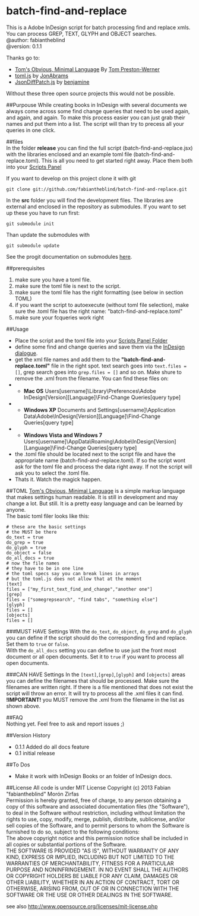 batch-find-and-replace
======================

This is a Adobe InDesign script for batch processing find and replace xmls. You can process
GREP, TEXT, GLYPH and OBJECT searches.  
@author: fabiantheblind  
@version: 0.1.1

Thanks go to:  
- [Tom's Obvious, Minimal Language](https://github.com/mojombo/toml) By [Tom Preston-Werner](https://github.com/mojombo)  
- [toml.js]( https://github.com/JonAbrams/tomljs) by [JonAbrams](https://github.com/JonAbrams)  
- [JsonDiffPatch.js](https://github.com/benjamine/JsonDiffPatch) by [benjamine](https://github.com/benjamine)   

Without these three open source projects this would not be possible.

##Purpouse
While creating books in InDesign with several documents we always come across some find change queries that need to be used again, and again, and again. To make this process easier you can just grab their names and put them into a list. The script will than try to precess all your queries in one click.  

##files  
In the folder __release__ you can find the full script (batch-find-and-replace.jsx) with the libraries enclosed and an example toml file (batch-find-and-replace.toml). This is all you need to get started right away. Place them both into your [Scripts Panel](http://help.adobe.com/en_US/indesign/cs/using/WS0836C26E-79F9-4c8f-8150-C36260164A87a.html#WSDCB06999-2544-48c9-B348-888301FC6BA0a)  

If you want to develop on this project clone it with git

    git clone git://github.com/fabiantheblind/batch-find-and-replace.git  

In the __src__ folder you will find the development files. The libraries are external and enclosed in the repository as submodules. If you want to set up these you have to run first:  

    git submodule init  

Than update the submodules with  

    git submodule update  

See the progit documentation on submodules [here](http://git-scm.com/book/ch6-6.html).

##prerequisites
1. make sure you have a toml file.
2. make sure the toml file is next to the script.
3. make sure the toml file has the right formatting (see below in section TOML)
4. if you want the script to autoexecute (without toml file selection), make sure the .toml file has the right name: "batch-find-and-replace.toml"
5. make sure your fcqueries work right 

##Usage
- Place the script and the toml file into your [Scripts Panel Folder](http://help.adobe.com/en_US/indesign/cs/using/WS0836C26E-79F9-4c8f-8150-C36260164A87a.html#WSDCB06999-2544-48c9-B348-888301FC6BA0a)  
- define some find and change queries and save them via the [InDesign dialogue](http://help.adobe.com/en_US/indesign/cs/using/WSFB3603CC-8D84-48d8-9F77-F3E0644CB0B6a.html#WS293D91C6-1153-4f92-A260-24B1A59E10B4a).
- get the xml file names and add them to the __"batch-find-and-replace.toml"__ file in the right spot. text search goes into `text.files = []`, grep search goes into `grep.files = []` and so on. Make shure to remove the .xml from the filename. You can find these files on:
- - __Mac OS__ Users\[username]\Library\Preferences\Adobe InDesign\[Version]\[Language]\Find-Change Queries\[query type]  
- - __Windows XP__ Documents and Settings\[username]\Application Data\Adobe\InDesign\[Version]\[Language]\Find-Change Queries\[query type]  
- - __Windows Vista and Windows 7__ Users\[username]\AppData\Roaming\Adobe\InDesign\[Version]\[Language]\Find-Change Queries\[query type]  
- the .toml file should be located next to the script file and have the  appropriate name (batch-find-and-replace.toml). If so the script wont ask for the toml file and process the data right away. If not the script will ask you to select the .toml file.
- Thats it. Watch the magick happen.

##TOML
[Tom's Obvious, Minimal Language](https://github.com/mojombo/toml) is a simple markup language that makes settings human readable. It is still in development and may change a lot. But still. It is a pretty easy language and can be learned by anyone.  
The basic toml filer looks like this:  

    # these are the basic settings
    # the MUST be there
    do_text = true
    do_grep = true
    do_glyph = true
    do_object = false
    do_all_docs = true
    # now the file names
    # they have to be in one line
    # the toml specs say you can break lines in arrays
    # but the toml.js does not allow that at the moment
    [text]
    files = ["my_first_text_find_and_change","another one"]
    [grep]
    files = ["somegrepsearch", "find tabs", "something else"]
    [glyph]
    files = []
    [objects]
    files = []

###MUST HAVE Settings
With the `do_text`, `do_object`, `do_grep` and `do_glyph` you can define if the script should do the corresponding find and replace. Set them to `true` or `false`.  
With the `do_all_docs` setting you can define to use just the front most document or all open documents. Set it to `true` if you want to process all open documents.  

###CAN HAVE Settings
In the `[text]`,`[grep]`,`[glyph]` and `[objects]` areas you can define the filenames that should be processed. Make sure the filenames are written right. If there is a file mentioned that does not exist the script will throw an error. It will try to process all the .xml files it can find. __!IMPORTANT!__ you MUST remove the .xml from the filename in the list as shown above.

##FAQ  
Nothing yet. Feel free to ask and report issues ;)  

##Version History  

- 0.1.1 Added do all docs feature  
- 0.1 initial release  

##To Dos  

- Make it work with InDesign Books or an folder of InDesign docs.  

##License
All code is under MIT License
Copyright (c)  2013 Fabian "fabiantheblind" Morón Zirfas  
Permission is hereby granted, free of charge, to any person obtaining a copy of this software and associated documentation files (the "Software"), to deal in the Software  without restriction, including without limitation the rights to use, copy, modify, merge, publish, distribute, sublicense, and/or sell copies of the Software, and to  permit persons to whom the Software is furnished to do so, subject to the following conditions:  
The above copyright notice and this permission notice shall be included in all copies or substantial portions of the Software.  
THE SOFTWARE IS PROVIDED "AS IS", WITHOUT WARRANTY OF ANY KIND, EXPRESS OR IMPLIED, INCLUDING BUT NOT LIMITED TO THE WARRANTIES OF MERCHANTABILITY, FITNESS FOR A  PARTICULAR PURPOSE AND NONINFRINGEMENT. IN NO EVENT SHALL THE AUTHORS OR COPYRIGHT HOLDERS BE LIABLE FOR ANY CLAIM, DAMAGES OR OTHER LIABILITY, WHETHER IN AN ACTION OF  CONTRACT, TORT OR OTHERWISE, ARISING FROM, OUT OF OR IN CONNECTION WITH THE SOFTWARE OR THE USE OR OTHER DEALINGS IN THE SOFTWARE.  

see also http://www.opensource.org/licenses/mit-license.php

